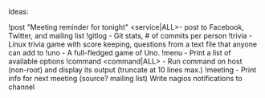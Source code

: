 Ideas:

!post "Meeting reminder for tonight" <service|ALL>- post to Facebook, Twitter, and mailing list
!gitlog <repo> - Git stats, # of commits per person
!trivia - Linux trivia game with score keeping, questions from a text file that anyone can add to
!uno - A full-fledged game of Uno.
!menu - Print a list of available options
!command <command> <command|ALL> - Run command on host (non-root) and display its output (truncate at 10 lines max.)
!meeting - Print info for next meeting (source? mailing list)
Write nagios notifications to channel
